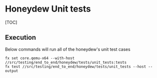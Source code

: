 # Honeydew Unit tests

[TOC]

## Execution
Below commands will run all of the honeydew's unit test cases
```shell
fx set core.qemu-x64 --with-host //src/testing/end_to_end/honeydew/tests/unit_tests:tests
fx test //src/testing/end_to_end/honeydew/tests/unit_tests --host --output
```
